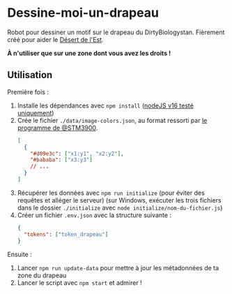 # Dessine-moi-un-drapeau

Robot pour dessiner un motif sur le drapeau du DirtyBiologystan. Fièrement créé pour aider le [Désert de l'Est](https://jules-10.github.io/Desert-de-l-est/).

**À n'utiliser que sur une zone dont vous avez les droits !**

## Utilisation

Première fois :

1. Installe les dépendances avec `npm install` ([nodeJS v16 testé uniquement](https://nodejs.org/))
2. Crée le fichier `./data/image-colors.json`, au format ressorti par [le programme de @STM3900](https://github.com/STM3900/imgAnalyser).
   ```json
   [
     {
       "#d09e3c": ["x1:y1", "x2:y2"],
       "#bababa": ["x3:y3"]
       // ...
     }
   ]
   ```
3. Récupérer les données avec `npm run initialize` (pour éviter des requêtes et alléger le serveur) (sur Windows, exécuter les trois fichiers dans le dossier `./initialize` avec `node initialize/nom-du-fichier.js`)
4. Créer un fichier `.env.json` avec la structure suivante :
   ```json
   {
     "tokens": ["token_drapeau"]
   }
   ```

Ensuite :

1. Lancer `npm run update-data` pour mettre à jour les métadonnées de ta zone du drapeau
2. Lancer le script avec `npm start` et admirer !
